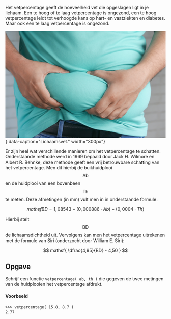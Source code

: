 Het vetpercentage geeft de hoeveelheid vet die opgeslagen ligt in je lichaam. Een te hoog of te laag vetpercentage is ongezond, een te hoog vetpercentage leidt tot verhoogde kans op hart- en vaatziekten en diabetes. Maar ook een te laag vetpercentage is ongezond.

![Lichaamsvet.](media/towfiqu-barbhuiya.jpg "Afbeelding door Towfiqu barbhuiya op Unsplash."){:data-caption="Lichaamsvet." width="300px"}

Er zijn heel wat verschillende manieren om het vetpercentage te schatten. Onderstaande methode werd in 1969 bepaald door Jack H. Wilmore en Albert R. Behnke, deze methode geeft een vrij betrouwbare schatting van het vetpercentage. Men dit hierbij de buikhuidplooi $$\mathsf{Ab}$$ en de huidplooi van een bovenbeen $$\mathsf{Th}$$ te meten. Deze afmetingen (in mm) vult men in in onderstaande formule:

$$
mathsf{ BD = 1,08543 - (0,000886 \cdot Ab) - (0,0004 \cdot Th) }
$$

Hierbij stelt $$\mathsf{BD}$$ de lichaamsdichtheid uit. Vervolgens kan men het vetpercentage uitrekenen met de formule van Siri (onderzocht door William E. Siri):

$$
mathsf{ \dfrac{4,95}{BD} - 4,50 }
$$

## Opgave
Schrijf een functie `vetpercentage( ab, th )` die gegeven de twee metingen van de huidplooien het vetpercentage afdrukt.

#### Voorbeeld
```
>>> vetpercentage( 15.8, 8.7 )
2.77
```